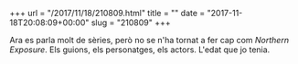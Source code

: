 +++
url = "/2017/11/18/210809.html"
title = ""
date = "2017-11-18T20:08:09+00:00"
slug = "210809"
+++

Ara es parla molt de sèries, però no se n'ha tornat a fer cap com *Northern Exposure*. Els guions, els personatges, els actors. L'edat que jo tenia.
